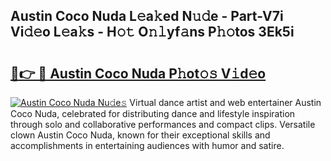 ## Austin Coco Nuda L𝚎a𝚔ed N𝚞𝚍e - Part-V7i Vi𝚍𝚎o L𝚎a𝚔s - H𝚘𝚝 O𝚗𝚕yf𝚊ns P𝚑𝚘tos 3Ek5i

# <h2><a href="http://kfc0y7.oniu.top/?m=Austin+Coco+Nuda">🔗👉 🔴 Austin Coco Nuda P𝚑ot𝚘𝚜 V𝚒d𝚎o</a></h2>

[![Austin Coco Nuda Nu𝚍e𝚜](https://i.imgur.com/0qMVB7G.gif)](http://kfc0y7.oniu.top/?m=Austin+Coco+Nuda)
Virtual dance artist and web entertainer Austin Coco Nuda, celebrated for distributing dance and lifestyle inspiration through solo and collaborative performances and compact clips. Versatile clown Austin Coco Nuda, known for their exceptional skills and accomplishments in entertaining audiences with humor and satire.  
